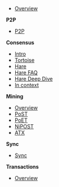 - [Overview](README.md)

**P2P**
- [P2P](p2p/01-overview.md)

**Consensus**
- [Intro](consensus/01-overview.md)
- [Tortoise](consensus/01-overview.md#tortoise)
- [Hare](consensus/01-overview.md#hare)
- [Hare FAQ](hare/FAQ.md)
- [Hare Deep Dive](hare/README.md)
- [In context](consensus/02-deepdive.md)

**Mining**
- [Overview](mining/01-overview.md)
- [PoST](mining/02-post.md)
- [PoET](mining/03-poet.md)
- [NiPOST](mining/04-nipost.md)
- [ATX](mining/05-atx.md)

**Sync**
- [Sync](sync/01-overview.md)

**Transactions**
- [Overview](transactions/01-overview.md)

